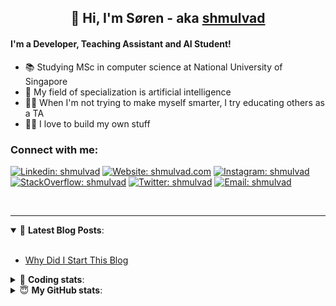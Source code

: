 <h2 align="center">
	👋 Hi, I'm Søren - aka <a href="https://shmulvad.com">shmulvad</a>
</h2>

#### I'm a Developer, Teaching Assistant and AI Student!
- 📚 Studying MSc in computer science at National University of Singapore
- 🧠 My field of specialization is artificial intelligence
- 👨‍🏫 When I'm not trying to make myself smarter, I try educating others as a TA
- 👨‍💻 I love to build my own stuff

### Connect with me:

[![Linkedin: shmulvad](https://img.shields.io/badge/shmulvad-blue?style=flat&logo=Linkedin&logoColor=white)][linkedin]
[![Website: shmulvad.com](https://img.shields.io/badge/shmulvad.com-47CCCC?&style=flat&logo=Google-Chrome&logoColor=white)][website]
[![Instagram: shmulvad](https://img.shields.io/badge/-@shmulvad-purple?style=flat&logo=Instagram&logoColor=white)][instagram]
[![StackOverflow: shmulvad](https://img.shields.io/badge/shmulvad-FE7A16?style=flat&logo=stack-overflow&logoColor=white)][stackOverflow]
[![Twitter: shmulvad](https://img.shields.io/badge/@shmulvad-1ca0f1?style=flat&logo=twitter&logoColor=white)][twitter]
[![Email: shmulvad](https://img.shields.io/badge/shmulvad-D14836?style=flat&logo=gmail&logoColor=white)][mail]

<br />

---

<details open>
 <summary>📕 <b>Latest Blog Posts</b>: </summary>

<br>

<!-- BLOG-POST-LIST:START -->
- [Why Did I Start This Blog](https://shmulvad.com/blog/why-did-start-this-blog)
<!-- BLOG-POST-LIST:END -->

</details>

<!-- --- -->

<details>
 <summary>🤖 <b>Coding stats</b>: </summary>

<br>

<!--START_SECTION:waka-->
**I'm a Night 🦉** 

```text
🌞 Morning    95 commits     ██░░░░░░░░░░░░░░░░░░░░░░░   8.09% 
🌆 Daytime    461 commits    █████████░░░░░░░░░░░░░░░░   39.27% 
🌃 Evening    389 commits    ████████░░░░░░░░░░░░░░░░░   33.13% 
🌙 Night      229 commits    █████░░░░░░░░░░░░░░░░░░░░   19.51%

```


📊 **This Week I Spent My Time On** 

```text
💬 Programming Languages: 
Python                   4 hrs 15 mins       ███████░░░░░░░░░░░░░░░░░░   28.48% 
C++                      3 hrs 47 mins       ██████░░░░░░░░░░░░░░░░░░░   25.41% 
Other                    2 hrs 7 mins        ███░░░░░░░░░░░░░░░░░░░░░░   14.23% 
XML                      1 hr 40 mins        ██░░░░░░░░░░░░░░░░░░░░░░░   11.28% 
Text                     1 hr 28 mins        ██░░░░░░░░░░░░░░░░░░░░░░░   9.85%

🔥 Editors: 
VS Code                  9 hrs 16 mins       ███████████████░░░░░░░░░░   62.12% 
Sublime Text             3 hrs 32 mins       ██████░░░░░░░░░░░░░░░░░░░   23.75% 
Zsh                      2 hrs 6 mins        ███░░░░░░░░░░░░░░░░░░░░░░   14.13%

🐱‍💻 Projects: 
knowledge-discovery-data-4 hrs 55 mins       ████████░░░░░░░░░░░░░░░░░   32.96% 
mwvc                     3 hrs 52 mins       ██████░░░░░░░░░░░░░░░░░░░   25.92% 
Unknown Project          3 hrs 1 min         █████░░░░░░░░░░░░░░░░░░░░   20.29% 
Project                  1 hr 55 mins        ███░░░░░░░░░░░░░░░░░░░░░░   12.86% 
Terminal                 15 mins             ░░░░░░░░░░░░░░░░░░░░░░░░░   1.71%

```


 Last Updated on 15/11/2021
<!--END_SECTION:waka-->

</details>

<!-- --- -->

<details>
 <summary>😇 <b>My GitHub stats</b>: </summary>

<br>

<img align="left" alt="shmulvad's Github Stats" src="https://github-readme-stats.vercel.app/api?username=shmulvad&show_icons=true&hide_border=true" />

</details>



[website]: https://shmulvad.com
[twitter]: https://twitter.com/shmulvad
[linkedin]: https://linkedin.com/in/shmulvad
[instagram]: https://instagram.com/shmulvad
[stackOverflow]: https://stackoverflow.com/users/9248793/shmulvad
[mail]: mailto:shmulvad@gmail.com
[github]: https://github.com/shmulvad
